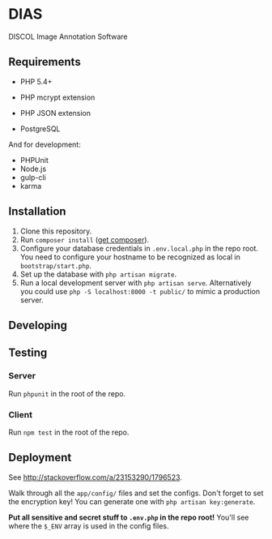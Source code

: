 # DIAS

DISCOL Image Annotation Software

## Requirements

- PHP 5.4+
- PHP mcrypt extension
- PHP JSON extension

- PostgreSQL

And for development:

- PHPUnit
- Node.js
- gulp-cli
- karma

## Installation

1. Clone this repository.
2. Run `composer install` ([get composer](https://getcomposer.org/doc/00-intro.md#installation-linux-unix-osx)).
4. Configure your database credentials in `.env.local.php` in the repo root. You need to configure your hostname to be recognized as local in `bootstrap/start.php`.
5. Set up the database with `php artisan migrate`.
6. Run a local development server with `php artisan serve`. Alternatively you could use `php -S localhost:8000 -t public/` to mimic a production server.

## Developing

## Testing

### Server

Run `phpunit` in the root of the repo.

### Client

Run `npm test` in the root of the repo.

## Deployment

See <http://stackoverflow.com/a/23153290/1796523>.

Walk through all the `app/config/` files and set the configs.
Don't forget to set the encryption key! You can generate one with `php artisan key:generate`.

**Put all sensitive and secret stuff to `.env.php` in the repo root!** You'll see where the `$_ENV` array is used in the config files.
